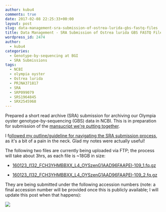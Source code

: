 ```yaml
---
author: kubu4
comments: true
date: 2017-02-08 22:25:33+00:00
layout: post
slug: data-management-sra-submission-of-ostrea-lurida-gbs-fastq-files
title: Data Management - SRA Submission of Ostrea lurida GBS FASTQ Files
wordpress_id: 2474
author:
  - kubu4
categories:
  - Genotype-by-sequencing at BGI
  - SRA Submissions
tags:
  - NCBI
  - olympia oyster
  - Ostrea lurida
  - PRJNA371817
  - SRA
  - SRP099079
  - SRS1964845
  - SRX2545968
---
```


Prepared a short read archive (SRA) submission for archiving our Olympia oyster genotype-by-sequencing (GBS) data in NCBI. This is in preparation for submission of the [mansucript we're putting together](https://www.authorea.com/users/4974/articles/149442).

I f[ollowed my outline/guideline for navigating the SRA submission process](2016/03/23/data-management-sra-submission-overview.html), as it's a bit of a pain in the neck. Glad my notes were actually useful!

The following two files are currently being uploaded via FTP; the process will take about 3hrs, as each file is ~18GB in size:





  * [160123_I132_FCH3YHMBBXX_L4_OYSzenG1AAD96FAAPEI-109_1.fq.gz](http://owl.fish.washington.edu/nightingales/O_lurida/20160223_gbs/160123_I132_FCH3YHMBBXX_L4_OYSzenG1AAD96FAAPEI-109_1.fq.gz)



  * [160123_I132_FCH3YHMBBXX_L4_OYSzenG1AAD96FAAPEI-109_2.fq.gz](http://owl.fish.washington.edu/nightingales/O_lurida/20160223_gbs/160123_I132_FCH3YHMBBXX_L4_OYSzenG1AAD96FAAPEI-109_2.fq.gz)








They are being submitted under the following accession numbers (note: a final accession number will be provided once this is publicly available; I will update this post when that happens):

[![](http://eagle.fish.washington.edu/Arabidopsis/20170208_SRA_submission_oly_gbs.png)](http://eagle.fish.washington.edu/Arabidopsis/20170208_SRA_submission_oly_gbs.png)
